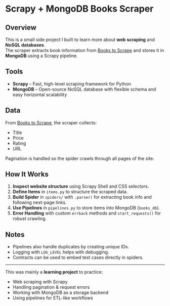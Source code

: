 # Scrapy + MongoDB Books Scraper

## Overview
This is a small side project I built to learn more about **web scraping** and **NoSQL databases**.  
The scraper extracts book information from [Books to Scrape](https://books.toscrape.com/) and stores it in **MongoDB** using a Scrapy pipeline.

## Tools
- **Scrapy** – Fast, high-level scraping framework for Python
- **MongoDB** – Open-source NoSQL database with flexible schema and easy horizontal scalability

## Data
From [Books to Scrape](https://books.toscrape.com/), the scraper collects:
- Title  
- Price  
- Rating  
- URL  

Pagination is handled so the spider crawls through all pages of the site.

## How It Works
1. **Inspect website structure** using Scrapy Shell and CSS selectors.  
2. **Define Items** in `items.py` to structure the scraped data.  
3. **Build Spider** in `spiders/` with `.parse()` for extracting book info and following next-page links.  
4. **Use Pipelines** in `pipelines.py` to store items into MongoDB (`books_db`).  
5. **Error Handling** with custom `errback` methods and `start_requests()` for robust crawling.  

## Notes
- Pipelines also handle duplicates by creating unique IDs.  
- Logging with `LOG_LEVEL` helps with debugging.  
- Contracts can be used to embed test cases directly in spiders.  

---

This was mainly a **learning project** to practice:
- Web scraping with Scrapy  
- Handling pagination & request errors  
- Working with MongoDB as a storage backend  
- Using pipelines for ETL-like workflows  